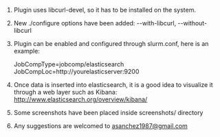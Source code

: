 1. Plugin uses libcurl-devel, so it has to be installed on the system.

2. New ./configure options have been added: --with-libcurl, --without-libcurl

3. Plugin can be enabled and configured through slurm.conf, here is an example:

    JobCompType=jobcomp/elasticsearch
    JobCompLoc=http://yourelasticserver:9200
  
4. Once data is inserted into elasticsearch, it is a good idea to visualize
it through a web layer such as Kibana:
http://www.elasticsearch.org/overview/kibana/
    
5. Some screenshots have been placed inside screenshots/ directory

6. Any suggestions are welcomed to asanchez1987@gmail.com
